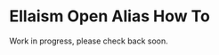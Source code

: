 <!-- TITLE: Ellaism Open Alias Howto -->
<!-- SUBTITLE: A guide to setting up an OpenAlias DNS record for an Ellaism address -->

# Ellaism Open Alias How To

Work in progress, please check back soon.
